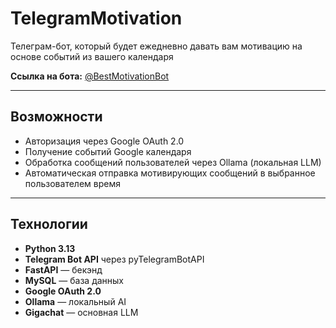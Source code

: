 # TelegramMotivation

Телеграм-бот, который будет ежедневно давать вам мотивацию на основе событий из вашего календаря

**Ссылка на бота:** [@BestMotivationBot](https://t.me/BestMotivationBot)

---

## Возможности

- Авторизация через Google OAuth 2.0
- Получение событий Google календаря
- Обработка сообщений пользователей через Ollama (локальная LLM)
- Автоматическая отправка мотивирующих сообщений в выбранное пользователем время

---


## Технологии

- **Python 3.13**
- **Telegram Bot API** через pyTelegramBotAPI
- **FastAPI** — бекэнд
- **MySQL** — база данных
- **Google OAuth 2.0**
- **Ollama** — локальный AI
- **Gigachat** — основная LLM
